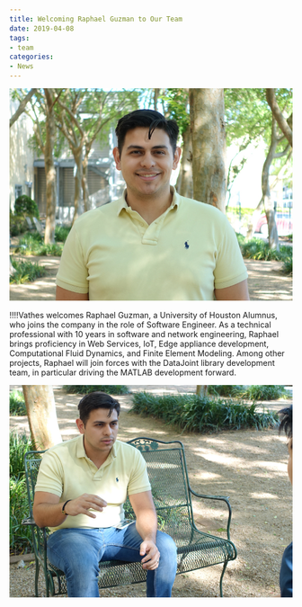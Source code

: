 ```yaml
---
title: Welcoming Raphael Guzman to Our Team
date: 2019-04-08
tags:
- team
categories: 
- News
---
```

![](/static/posts/Welcoming-Raphael-Guzman-to-Our-Team/Raphael_in_the_garden1.jpg "Raphael headshot in the garden")

!!!!Vathes welcomes Raphael Guzman, a University of Houston Alumnus, who joins the company in the role of Software Engineer. As a technical professional with 10 years in software and network engineering, Raphael brings proficiency in Web Services, IoT, Edge appliance development, Computational Fluid Dynamics, and Finite Element Modeling. Among other projects, Raphael will join forces with the DataJoint library development team, in particular driving the MATLAB development forward.

![](/static/posts/Welcoming-Raphael-Guzman-to-Our-Team/Raphael_in_the_garden2.jpg "Raphael in conversation")
